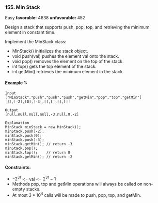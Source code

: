 ### 155. Min Stack
Easy **favorable:** 4838 **unfavorable:** 452

Design a stack that supports push, pop, top, and retrieving the minimum element in constant time.

Implement the MinStack class:

- MinStack() initializes the stack object.
- void push(val) pushes the element val onto the stack.
- void pop() removes the element on the top of the stack.
- int top() gets the top element of the stack.
- int getMin() retrieves the minimum element in the stack.
 

#### Example 1:
```
Input
["MinStack","push","push","push","getMin","pop","top","getMin"]
[[],[-2],[0],[-3],[],[],[],[]]

Output
[null,null,null,null,-3,null,0,-2]

Explanation
MinStack minStack = new MinStack();
minStack.push(-2);
minStack.push(0);
minStack.push(-3);
minStack.getMin(); // return -3
minStack.pop();
minStack.top();    // return 0
minStack.getMin(); // return -2
``` 

#### Constraints:
- $-2^{31}$ <= val <= $2^{31} - 1$
- Methods pop, top and getMin operations will always be called on non-empty stacks.
- At most $3*10^{4}$ calls will be made to push, pop, top, and getMin.
